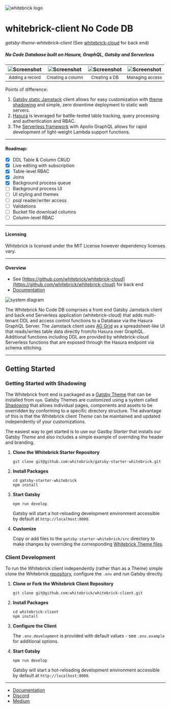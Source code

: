 ![whitebrick logo](https://hello.whitebrick.com/assets/whitebrick-logo-white-hz-sm.png)

# whitebrick-client No Code DB
_gatsby-theme-whitebrick-client_ (See [whitebrick-cloud](https://github.com/whitebrick/whitebrick-cloud) for back end)
<!-- START:HEADER ================================================== -->

##### No Code Database built on Hasura, GraphQL, Gatsby and Serverless

| ![Screenshot](https://hello.whitebrick.com/assets/whitebrick-landing-screenshot-1.png) | ![Screenshot](https://hello.whitebrick.com/assets/whitebrick-landing-screenshot-2.png) | ![Screenshot](https://hello.whitebrick.com/assets/whitebrick-landing-screenshot-3.png) | ![Screenshot](https://hello.whitebrick.com/assets/whitebrick-landing-screenshot-4.png) |
| :------------------------------------------------------------------------------------: | :------------------------------------------------------------------------------------: | :------------------------------------------------------------------------------------: | :------------------------------------------------------------------------------------: |
|                               <sub>Adding a record</sub>                               |                              <sub>Creating a column</sub>                              |                                <sub>Creating a DB</sub>                                |                               <sub>Managing access</sub>                               |

Points of difference:
1. [Gatsby static Jamstack](https://www.gatsbyjs.com/) client allows for easy customization with [theme shadowing](https://www.gatsbyjs.com/docs/how-to/plugins-and-themes/shadowing/) and simple, zero downtime deployment to static web servers.
2. [Hasura](https://hasura.io/) is leveraged for battle-tested table tracking, query processing and authentication and RBAC.
3. The [Serverless framework](https://www.serverless.com/) with Apollo GraphQL allows for rapid development of light-weight Lambda support functions.

---

#### Roadmap:

- [x] DDL Table & Column CRUD
- [x] Live editing with subscription
- [x] Table-level RBAC
- [x] Joins
- [x] Background process queue
- [ ] Background process UI
- [ ] UI styling and themes
- [ ] psql reader/writer access
- [ ] Validations
- [ ] Bucket file download columns
- [ ] Column-level RBAC

<!-- END:HEADER ================================================== -->

---

#### Licensing

<!-- START:LICENSING ================================================== -->

Whitebrick is licensed under the MIT License however dependency licenses vary.

<!-- END:LICENSING ================================================== -->

---

#### Overview

- See [https://github.com/whitebrick/whitebrick-cloud](https://github.com/whitebrick/whitebrick-cloud) for back end
- [Documentation](https://hello.whitebrick.com/docs)

![system diagram](https://hello.whitebrick.com/assets/whitebrick-no-code-db-diagram.png)

<!-- START:SUMMARY ================================================== -->

The Whitebrick No Code DB comprises a front end Gatsby Jamstack client and back end Serverless application (whitebrick-cloud) that adds multi-tenant DDL and access control functions to a Database via the Hasura GraphQL Server. The Jamstack client uses [AG Grid](https://ag-grid.com/) as a spreadsheet-like UI that reads/writes table data directly from/to Hasura over GraphQL. Additional functions including DDL are provided by whitebrick-cloud Serverless functions that are exposed through the Hasura endpoint via schema stitching.

<!-- END:SUMMARY ================================================== -->

---

## Getting Started

<!-- START:FRONTEND_SETUP ================================================== -->

### Getting Started with Shadowing

The Whitebrick front end is packaged as a [Gatsby Theme](https://www.gatsbyjs.com/docs/themes/) that can be installed from `npm`. Gatsby Themes are customized using a system called [Shadowing](https://www.gatsbyjs.com/docs/how-to/plugins-and-themes/shadowing/) that allows individual pages, components and assets to be overridden by conforming to a specific directory structure. The advantage of this is that the Whitebrick client _Theme_ can be maintained and updated independently of your customizations.

The easiest way to get started is to use our Gastby _Starter_ that installs our Gatsby _Theme_ and also includes a simple example of overriding the header and branding.

1. **Clone the Whitebrick Starter Repository**

    ```
    git clone git@github.com:whitebrick/gatsby-starter-whitebrick.git
    ```

2. **Install Packages**

    ```
    cd gatsby-starter-whitebrick
    npm install
    ```

3. **Start Gatsby**

    ```
    npm run develop
    ```

    Gatsby will start a hot-reloading development environment accessible by default at `http://localhost:8000`.

4. **Customize**

    Copy or add files to the `gatsby-starter-whitebrick/src` directory to make changes by overriding the corresponding [Whitebrick Theme files](https://github.com/whitebrick/whitebrick/tree/main/src).

### Client Development

To run the Whitebrick client independently (rather than as a Theme) simple clone the Whitebrick [repository](https://github.com/whitebrick/whitebrick), configure the `.env` and run Gatsby directly.

1. **Clone or Fork the Whitebrick Client Repository**

    ```
    git clone git@github.com:whitebrick/whitebrick-client.git
    ```

2. **Install Packages**

    ```
    cd whitebrick-client
    npm install
    ```

3. **Configure the Client**

    The `.env.development` is provided with default values - see `.env.example` for additional options.

4. **Start Gatsby**

    ```
    npm run develop
    ```

    Gatsby will start a hot-reloading development environment accessible by default at `http://localhost:8000`.

<!-- END:FRONTEND_SETUP ================================================== -->

---

<!-- START:LINKS ================================================== -->

- [Documentation](https://hello.whitebrick.com/docs)
- [Discord](https://discord.gg/FPvjPCYt)
- [Medium](https://towardsdatascience.com/towards-a-modern-lims-dynamic-tables-no-code-databases-and-serverless-validations-8dea03416105)

<!-- END:LINKS ================================================== -->
